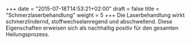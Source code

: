+++
date = "2015-07-18T14:53:21+02:00"
draft = false
title = "Schmerzlaserbehandlung"
weight = 5
+++
Die Laserbehandlung wirkt schmerzlindernd, stoffwechselanregend und abschwellend. Diese Eigenschaften erweisen sich als nachhaltig positiv für den gesamten Heilungsprozess.
